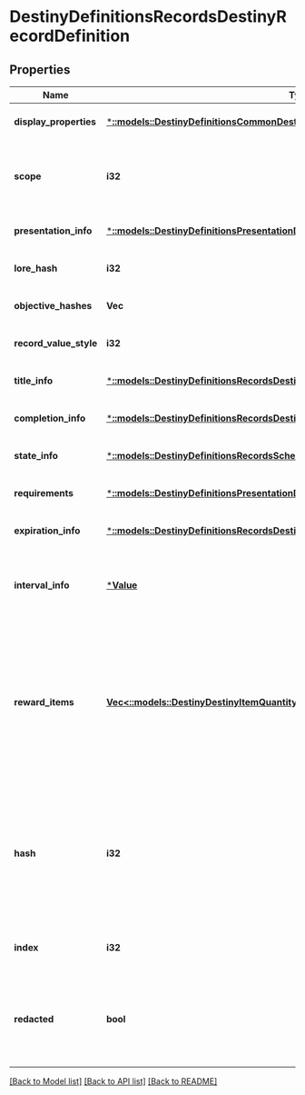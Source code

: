 # DestinyDefinitionsRecordsDestinyRecordDefinition

## Properties
Name | Type | Description | Notes
------------ | ------------- | ------------- | -------------
**display_properties** | [***::models::DestinyDefinitionsCommonDestinyDisplayPropertiesDefinition**](Destiny.Definitions.Common.DestinyDisplayPropertiesDefinition.md) |  | [optional] [default to null]
**scope** | **i32** | Indicates whether this Record&#39;s state is determined on a per-character or on an account-wide basis. | [optional] [default to null]
**presentation_info** | [***::models::DestinyDefinitionsPresentationDestinyPresentationChildBlock**](Destiny.Definitions.Presentation.DestinyPresentationChildBlock.md) |  | [optional] [default to null]
**lore_hash** | **i32** |  | [optional] [default to null]
**objective_hashes** | **Vec<i32>** |  | [optional] [default to null]
**record_value_style** | **i32** |  | [optional] [default to null]
**title_info** | [***::models::DestinyDefinitionsRecordsDestinyRecordTitleBlock**](Destiny.Definitions.Records.DestinyRecordTitleBlock.md) |  | [optional] [default to null]
**completion_info** | [***::models::DestinyDefinitionsRecordsDestinyRecordCompletionBlock**](Destiny.Definitions.Records.DestinyRecordCompletionBlock.md) |  | [optional] [default to null]
**state_info** | [***::models::DestinyDefinitionsRecordsSchemaRecordStateBlock**](Destiny.Definitions.Records.SchemaRecordStateBlock.md) |  | [optional] [default to null]
**requirements** | [***::models::DestinyDefinitionsPresentationDestinyPresentationNodeRequirementsBlock**](Destiny.Definitions.Presentation.DestinyPresentationNodeRequirementsBlock.md) |  | [optional] [default to null]
**expiration_info** | [***::models::DestinyDefinitionsRecordsDestinyRecordExpirationBlock**](Destiny.Definitions.Records.DestinyRecordExpirationBlock.md) |  | [optional] [default to null]
**interval_info** | [***Value**](Value.md) | Some records have multiple &#39;interval&#39; objectives, and the record may be claimed at each completed interval | [optional] [default to null]
**reward_items** | [**Vec<::models::DestinyDestinyItemQuantity>**](Destiny.DestinyItemQuantity.md) | If there is any publicly available information about rewards earned for achieving this record, this is the list of those items.   However, note that some records intentionally have \&quot;hidden\&quot; rewards. These will not be returned in this list. | [optional] [default to null]
**hash** | **i32** | The unique identifier for this entity. Guaranteed to be unique for the type of entity, but not globally.  When entities refer to each other in Destiny content, it is this hash that they are referring to. | [optional] [default to null]
**index** | **i32** | The index of the entity as it was found in the investment tables. | [optional] [default to null]
**redacted** | **bool** | If this is true, then there is an entity with this identifier/type combination, but BNet is not yet allowed to show it. Sorry! | [optional] [default to null]

[[Back to Model list]](../README.md#documentation-for-models) [[Back to API list]](../README.md#documentation-for-api-endpoints) [[Back to README]](../README.md)


